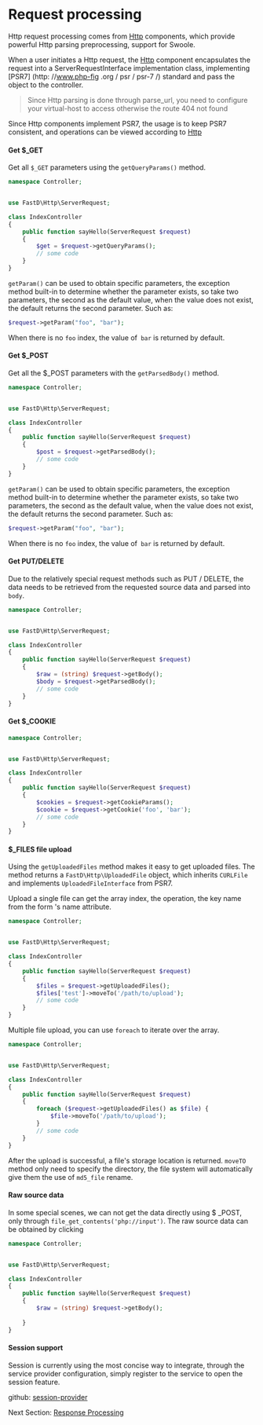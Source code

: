 # Request processing

Http request processing comes from [Http](https://github.com/JanHuang/http) components, which provide powerful Http parsing preprocessing, support for Swoole.

When a user initiates a Http request, the [Http](https://github.com/JanHuang/http) component encapsulates the request into a ServerRequestInterface implementation class, implementing [PSR7] (http: //www.php-fig .org / psr / psr-7 /) standard and pass the object to the controller.

> Since Http parsing is done through parse_url, you need to configure your virtual-host to access otherwise the route 404 not found

Since Http components implement PSR7, the usage is to keep PSR7 consistent, and operations can be viewed according to [Http](https://github.com/JanHuang/http)

#### Get $_GET

Get all `$_GET` parameters using the `getQueryParams()` method.

```php
namespace Controller;


use FastD\Http\ServerRequest;

class IndexController
{
    public function sayHello(ServerRequest $request)
    {
        $get = $request->getQueryParams();
        // some code
    }
}
```

`getParam()` can be used to obtain specific parameters, the exception method built-in to determine whether the parameter exists, so take two parameters, the second as the default value, when the value does not exist, the default returns the second parameter. Such as:

```php
$request->getParam("foo", "bar");
```

When there is no `foo` index, the value of` bar` is returned by default.

#### Get $_POST

Get all the $_POST parameters with the `getParsedBody()` method.

```php
namespace Controller;


use FastD\Http\ServerRequest;

class IndexController
{
    public function sayHello(ServerRequest $request)
    {
        $post = $request->getParsedBody();
        // some code
    }
}
```

`getParam()` can be used to obtain specific parameters, the exception method built-in to determine whether the parameter exists, so take two parameters, the second as the default value, when the value does not exist, the default returns the second parameter. Such as:

```php
$request->getParam("foo", "bar");
```

When there is no `foo` index, the value of` bar` is returned by default.

#### Get PUT/DELETE

Due to the relatively special request methods such as PUT / DELETE, the data needs to be retrieved from the requested source data and parsed into `body`.

```php
namespace Controller;


use FastD\Http\ServerRequest;

class IndexController
{
    public function sayHello(ServerRequest $request)
    {
        $raw = (string) $request->getBody();
        $body = $request->getParsedBody();
        // some code
    }
}
```

#### Get $_COOKIE

```php
namespace Controller;


use FastD\Http\ServerRequest;

class IndexController
{
    public function sayHello(ServerRequest $request)
    {
        $cookies = $request->getCookieParams();
        $cookie = $request->getCookie('foo', 'bar');
        // some code
    }
}
```

#### $_FILES file upload

Using the `getUploadedFiles` method makes it easy to get uploaded files. The method returns a `FastD\Http\UploadedFile` object, which inherits `CURLFile` and implements `UploadedFileInterface` from PSR7.

Upload a single file can get the array index, the operation, the key name from the form 's name attribute.

```php
namespace Controller;


use FastD\Http\ServerRequest;

class IndexController
{
    public function sayHello(ServerRequest $request)
    {
        $files = $request->getUploadedFiles();
        $files['test']->moveTo('/path/to/upload');
        // some code
    }
}
```

Multiple file upload, you can use `foreach` to iterate over the array.

```php
namespace Controller;


use FastD\Http\ServerRequest;

class IndexController
{
    public function sayHello(ServerRequest $request)
    {
        foreach ($request->getUploadedFiles() as $file) {
            $file->moveTo('/path/to/upload');
        }
        // some code
    }
}
```

After the upload is successful, a file's storage location is returned. `moveTO` method only need to specify the directory, the file system will automatically give them the use of `md5_file` rename.

#### Raw source data

In some special scenes, we can not get the data directly using $ _POST, only through `file_get_contents('php://input')`. The raw source data can be obtained by clicking

```php
namespace Controller;


use FastD\Http\ServerRequest;

class IndexController
{
    public function sayHello(ServerRequest $request)
    {
        $raw = (string) $request->getBody();
        
    }
}
```

#### Session support

Session is currently using the most concise way to integrate, through the service provider configuration, simply register to the service to open the session feature.

github: [session-provider](https://github.com/fastdlabs/session-provider)

Next Section: [Response Processing](en-us/3.2/basic/2-4-response-handling.md)